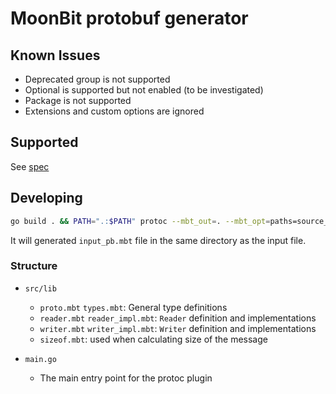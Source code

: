 # MoonBit protobuf generator

## Known Issues

- Deprecated group is not supported
- Optional is supported but not enabled (to be investigated)
- Package is not supported
- Extensions and custom options are ignored

## Supported

See [spec](doc/spec.md)

## Developing

```sh
go build . && PATH=".:$PATH" protoc --mbt_out=. --mbt_opt=paths=source_relative src/test/input.proto
```

It will generated `input_pb.mbt` file in the same directory as the input file.

### Structure

- `src/lib`
    - `proto.mbt` `types.mbt`: General type definitions
    - `reader.mbt` `reader_impl.mbt`: `Reader` definition and implementations
    - `writer.mbt` `writer_impl.mbt`: `Writer` definition and implementations
    - `sizeof.mbt`: used when calculating size of the message

- `main.go`
    - The main entry point for the protoc plugin